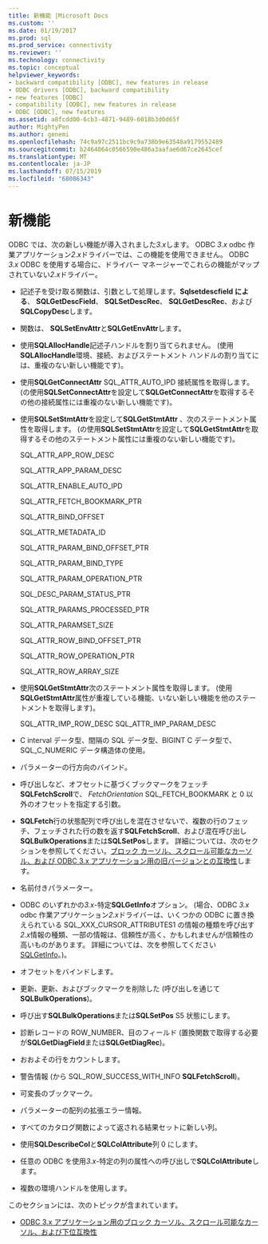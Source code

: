```yaml
---
title: 新機能 |Microsoft Docs
ms.custom: ''
ms.date: 01/19/2017
ms.prod: sql
ms.prod_service: connectivity
ms.reviewer: ''
ms.technology: connectivity
ms.topic: conceptual
helpviewer_keywords:
- backward compatibility [ODBC], new features in release
- ODBC drivers [ODBC], backward compatibility
- new features [ODBC]
- compatibility [ODBC], new features in release
- ODBC [ODBC], new features
ms.assetid: a8fcdd00-6cb3-4871-9489-6018b3d0d65f
author: MightyPen
ms.author: genemi
ms.openlocfilehash: 74c9a97c2511bc9c9a738b9e63548a9179552489
ms.sourcegitcommit: b2464064c0566590e486a3aafae6d67ce2645cef
ms.translationtype: MT
ms.contentlocale: ja-JP
ms.lasthandoff: 07/15/2019
ms.locfileid: "68086343"
---
```

# <a name="new-features"></a>新機能
ODBC では、次の新しい機能が導入されました*3.x*します。 ODBC *3.x* odbc 作業アプリケーション*2.x*ドライバーでは、この機能を使用できません。 ODBC *3.x* ODBC を使用する場合に、ドライバー マネージャーでこれらの機能がマップされていない*2.x*ドライバー。  
  
-   記述子を受け取る関数は、引数として処理します。**Sqlsetdescfield による**、 **SQLGetDescField**、 **SQLSetDescRec**、 **SQLGetDescRec**、および**SQLCopyDesc**します。  
  
-   関数は、 **SQLSetEnvAttr**と**SQLGetEnvAttr**します。  
  
-   使用**SQLAllocHandle**記述子ハンドルを割り当てられません。 (使用**SQLAllocHandle**環境、接続、およびステートメント ハンドルの割り当てには、重複のない新しい機能です)。  
  
-   使用**SQLGetConnectAttr** SQL_ATTR_AUTO_IPD 接続属性を取得します。 (の使用**SQLSetConnectAttr**を設定して**SQLGetConnectAttr**を取得するその他の接続属性には重複のない新しい機能です)。  
  
-   使用**SQLSetStmtAttr**を設定して**SQLGetStmtAttr** 、次のステートメント属性を取得します。 (の使用**SQLSetStmtAttr**を設定して**SQLGetStmtAttr**を取得するその他のステートメント属性には重複のない新しい機能です)。  
  
     SQL_ATTR_APP_ROW_DESC  
  
     SQL_ATTR_APP_PARAM_DESC  
  
     SQL_ATTR_ENABLE_AUTO_IPD  
  
     SQL_ATTR_FETCH_BOOKMARK_PTR  
  
     SQL_ATTR_BIND_OFFSET  
  
     SQL_ATTR_METADATA_ID  
  
     SQL_ATTR_PARAM_BIND_OFFSET_PTR  
  
     SQL_ATTR_PARAM_BIND_TYPE  
  
     SQL_ATTR_PARAM_OPERATION_PTR  
  
     SQL_DESC_PARAM_STATUS_PTR  
  
     SQL_ATTR_PARAMS_PROCESSED_PTR  
  
     SQL_ATTR_PARAMSET_SIZE  
  
     SQL_ATTR_ROW_BIND_OFFSET_PTR  
  
     SQL_ATTR_ROW_OPERATION_PTR  
  
     SQL_ATTR_ROW_ARRAY_SIZE  
  
-   使用**SQLGetStmtAttr**次のステートメント属性を取得します。 (使用**SQLGetStmtAttr**属性が重複している機能、いない新しい機能を他のステートメントを取得します)。  
  
     SQL_ATTR_IMP_ROW_DESC SQL_ATTR_IMP_PARAM_DESC  
  
-   C interval データ型、間隔の SQL データ型、BIGINT C データ型で、SQL_C_NUMERIC データ構造体の使用。  
  
-   パラメーターの行方向のバインド。  
  
-   呼び出しなど、オフセットに基づくブックマークをフェッチ**SQLFetchScroll**で、 *FetchOrientation* SQL_FETCH_BOOKMARK と 0 以外のオフセットを指定する引数。  
  
-   **SQLFetch**行の状態配列で呼び出しを混在させないで、複数の行のフェッチ、フェッチされた行の数を返す**SQLFetchScroll**、および混在呼び出し**SQLBulkOperations**または**SQLSetPos**します。 詳細については、次のセクションを参照してください。[ブロック カーソル、スクロール可能なカーソル、および ODBC 3.x アプリケーション用の旧バージョンとの互換性](../../../odbc/reference/develop-app/block-cursors-scrollable-backward-compatibility-odbc-3-x-applications.md)します。  
  
-   名前付きパラメーター。  
  
-   ODBC のいずれかの*3.x*-特定**SQLGetInfo**オプション。 (場合、ODBC *3.x* odbc 作業アプリケーション*2.x*ドライバーは、いくつかの ODBC に置き換えられている SQL_XXX_CURSOR_ATTRIBUTES1 の情報の種類を呼び出す*2.x*情報の種類、一部の情報は、信頼性が高く、かもしれませんが信頼性の高いものがあります。 詳細については、次を参照してください[SQLGetInfo](../../../odbc/reference/syntax/sqlgetinfo-function.md)。)。  
  
-   オフセットをバインドします。  
  
-   更新、更新、およびブックマークを削除した (呼び出しを通じて**SQLBulkOperations**)。  
  
-   呼び出す**SQLBulkOperations**または**SQLSetPos** S5 状態にします。  
  
-   診断レコードの ROW_NUMBER、目のフィールド (置換関数で取得する必要が**SQLGetDiagField**または**SQLGetDiagRec**)。  
  
-   おおよその行をカウントします。  
  
-   警告情報 (から SQL_ROW_SUCCESS_WITH_INFO **SQLFetchScroll**)。  
  
-   可変長のブックマーク。  
  
-   パラメーターの配列の拡張エラー情報。  
  
-   すべてのカタログ関数によって返される結果セットに新しい列。  
  
-   使用**SQLDescribeCol**と**SQLColAttribute**列 0 にします。  
  
-   任意の ODBC を使用*3.x*-特定の列の属性への呼び出しで**SQLColAttribute**します。  
  
-   複数の環境ハンドルを使用します。  
  
 このセクションには、次のトピックが含まれています。  
  
-   [ODBC 3.x アプリケーション用のブロック カーソル、スクロール可能なカーソル、および下位互換性](../../../odbc/reference/develop-app/block-cursors-scrollable-backward-compatibility-odbc-3-x-applications.md)
